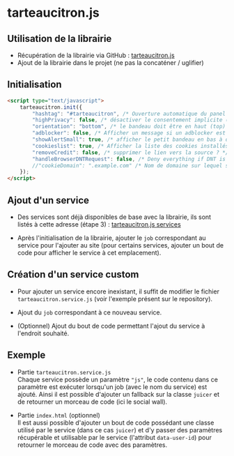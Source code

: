 # tarteaucitron.js


## Utilisation de la librairie

- Récupération de la librairie via GitHub : [tarteaucitron.js](https://github.com/AmauriC/tarteaucitron.js)
- Ajout de la librairie dans le projet (ne pas la concaténer / uglifier)


## Initialisation

```html
<script type="text/javascript">
    tarteaucitron.init({
        "hashtag": "#tarteaucitron", /* Ouverture automatique du panel avec le hashtag */
        "highPrivacy": false, /* désactiver le consentement implicite (en naviguant) ? */
        "orientation": "bottom", /* le bandeau doit être en haut (top) ou en bas (bottom) ? */
        "adblocker": false, /* Afficher un message si un adblocker est détecté */
        "showAlertSmall": true, /* afficher le petit bandeau en bas à droite ? */
        "cookieslist": true, /* Afficher la liste des cookies installés ? */
        "removeCredit": false, /* supprimer le lien vers la source ? */
        "handleBrowserDNTRequest": false, /* Deny everything if DNT is on */
        //"cookieDomain": ".example.com" /* Nom de domaine sur lequel sera posé le cookie pour les sous-domaines */
    });
</script>
```


## Ajout d'un service

- Des services sont déjà disponibles de base avec la librairie, ils sont listés à cette adresse (étape 3) : [tarteaucitron.js services](https://opt-out.ferank.eu/fr/install/)

- Après l'initialisation de la librairie, ajouter le `job` correspondant au service pour l'ajouter au site (pour certains services, ajouter un bout de code pour afficher le service à cet emplacement).


## Création d'un service custom

- Pour ajouter un service encore inexistant, il suffit de modifier le fichier `tarteaucitron.service.js` (voir l'exemple présent sur le repository).

- Ajout du `job` correspondant à ce nouveau service.

- (Optionnel) Ajout du bout de code permettant l'ajout du service à l'endroit souhaité.


## Exemple

- Partie `tarteaucitron.service.js`\
Chaque service possède un paramètre `"js"`, le code contenu dans ce paramètre est exécuter lorsqu'un job (avec le nom du service) est ajouté.
Ainsi il est possible d'ajouter un fallback sur la classe `juicer` et de retourner un morceau de code (ici le social wall).


- Partie `index.html` (optionnel)\
Il est aussi possible d'ajouter un bout de code possédant une classe utilisé par le service (dans ce cas `juicer`) et d'y passer des paramètres récupérable et utilisable par le service (l'attribut `data-user-id`) pour retourner le morceau de code avec des paramètres.